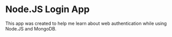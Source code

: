 # Node.JS Login App

This app was created to help me learn about web authentication while using Node.JS and MongoDB.